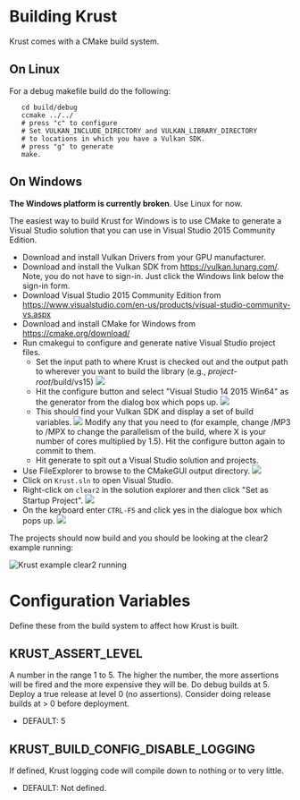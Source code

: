 Building Krust
==============

Krust comes with a CMake build system.

On Linux
--------

For a debug makefile build do the following:

       cd build/debug
       ccmake ../../
       # press "c" to configure
       # Set VULKAN_INCLUDE_DIRECTORY and VULKAN_LIBRARY_DIRECTORY
       # to locations in which you have a Vulkan SDK.
       # press "g" to generate
       make.

On Windows
----------

**The Windows platform is currently broken**. Use Linux for now.

The easiest way to build Krust for Windows is to use CMake to generate a
Visual Studio solution that you can use in Visual Studio 2015 Community Edition.

* Download and install Vulkan Drivers from your GPU manufacturer.
* Download and install the Vulkan SDK from https://vulkan.lunarg.com/.
  Note, you do not have to sign-in. Just click the Windows link below the
  sign-in form.
* Download Visual Studio 2015 Community Edition from
  https://www.visualstudio.com/en-us/products/visual-studio-community-vs.aspx
* Download and install CMake for Windows from https://cmake.org/download/
* Run cmakegui to configure and generate native Visual Studio project files.
  * Set the input path to where Krust is checked out and the output path to
    wherever you want to build the library (e.g., _project-root_/build/vs15)
    ![](./docs/img/krust-build-windows-01.png)
  * Hit the configure button and select "Visual Studio 14 2015 Win64" as the
    generator from the dialog box which pops up.
    ![](./docs/img/krust-build-windows-02.png)
  * This should find your Vulkan SDK and display a set of build variables.
    ![](./docs/img/krust-build-windows-03.png)
    Modify any that you need to (for example, change /MP3 to /MPX to change the
    parallelism of the build, where X is your number of cores multiplied
    by 1.5). Hit the configure button again to commit to them.
  * Hit generate to spit out a Visual Studio solution and projects.
* Use FileExplorer to browse to the CMakeGUI output directory.
  ![](./docs/img/krust-build-windows-04.png)
* Click on `Krust.sln` to open Visual Studio.
* Right-click on `clear2` in the solution explorer and then click "Set as
  Startup Project".
  ![](./docs/img/krust-build-windows-05.png)
* On the keyboard enter `CTRL-F5` and click yes in the dialogue box which pops
  up.
  ![](./docs/img/krust-build-windows-06.png)

The projects should now build and you should be looking at the clear2 example
running:

![Krust example clear2 running](./docs/img/krust-build-windows-07.png "Krust example clear2 running")


Configuration Variables
=======================

Define these from the build system to affect how Krust is built.

KRUST_ASSERT_LEVEL
------------------
A number in the range 1 to 5. The higher the number, the more assertions
will be fired and the more expensive they will be.
Do debug builds at 5.
Deploy a true release at level 0 (no assertions).
Consider doing release builds at > 0 before deployment.

* DEFAULT: 5

KRUST_BUILD_CONFIG_DISABLE_LOGGING
----------------------------------
If defined, Krust logging code will compile down to nothing or to very little.

* DEFAULT: Not defined.

